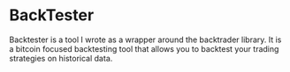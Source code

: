 # BackTester
Backtester is a tool I wrote as a wrapper around the backtrader library.
It is a bitcoin focused backtesting tool that allows you to backtest your trading strategies on historical data.